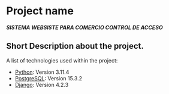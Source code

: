 # Project name
***SISTEMA WEBSISTE PARA COMERCIO CONTROL DE ACCESO***
## Short Description about the project.


A list of technologies used within the project:
* [Python](https://www.python.org/): Version 3.11.4 
* [PostgreSQL](https://www.postgresql.org/): Version 15.3.2
* [Django](https://www.djangoproject.com/start/): Version 4.2.3